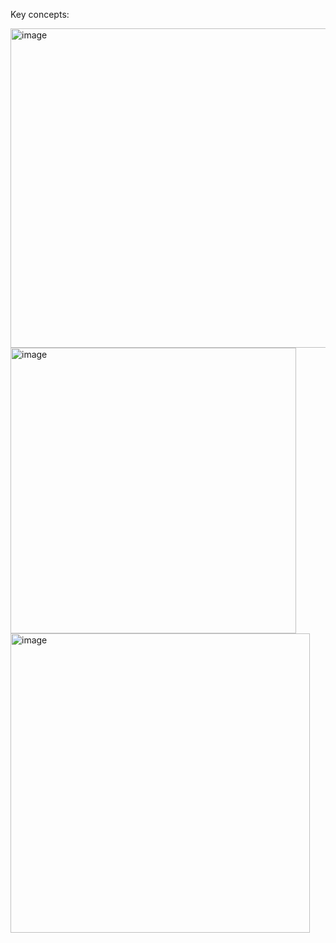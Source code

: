 Key concepts:

<img width="511" alt="image" src="https://github.com/grind-t/software-requirements/assets/49301275/29f4d7d3-f642-4c94-9cd3-9d25b1390efc">

<img width="457" alt="image" src="https://github.com/grind-t/software-requirements/assets/49301275/59ce1b93-9c57-445a-8658-2c2c329f94fe">

<img width="479" alt="image" src="https://github.com/grind-t/software-requirements/assets/49301275/8c729ea3-e8eb-420e-8053-5e553c3b417f">
